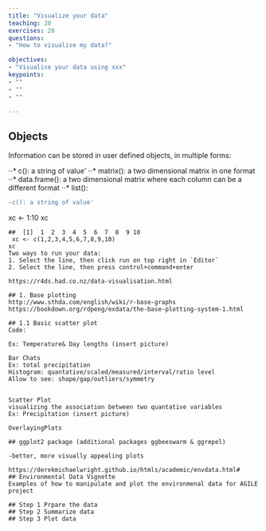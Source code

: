 ```yaml
---
title: "Visualize your data"
teaching: 20
exercises: 20
questions:
- "How to visualise my data?"

objectives:
- "Visualise your data using xxx"
keypoints:
- ""
- ""
- ""

---
```


## Objects 

Information can be stored in user defined objects, in multiple forms:

⋅⋅* c(): a string of value'
⋅⋅* matrix(): a two dimensional matrix in one format
⋅⋅* data.frame(): a two dimensional matrix where each column can be a different format
⋅⋅* list():

```diff
-c(): a string of value'
```
xc <- 1:10
xc
```
##  [1]  1  2  3  4  5  6  7  8  9 10
 xc <- c(1,2,3,4,5,6,7,8,9,10)
xc
Two ways to run your data: 
1. Select the line, then click run on top right in `Editor` 
2. Select the line, then press control+command+enter

https://r4ds.had.co.nz/data-visualisation.html

## 1. Base plotting
http://www.sthda.com/english/wiki/r-base-graphs
https://bookdown.org/rdpeng/exdata/the-base-plotting-system-1.html

## 1.1 Basic scatter plot
Code:

Ex: Temperature& Day lengths (insert picture)

Bar Chats
Ex: total precipitation
Histogram: quantative/scaled/measured/interval/ratio level
Allow to see: shape/gap/outliers/symmetry


Scatter Plot
visualizing the association between two quantative variables
Ex: Precipitation (insert picture)

OverlayingPlots

## ggplot2 package (additional packages ggbeeswarm & ggrepel)

-better, more visually appealing plots 

https://derekmichaelwright.github.io/htmls/academic/envdata.html#
## Environmental Data Vignette
Examples of how to manipulate and plot the environmenal data for AGILE project 

## Step 1 Prpare the data 
## Step 2 Summarize data
## Step 3 Plot data
